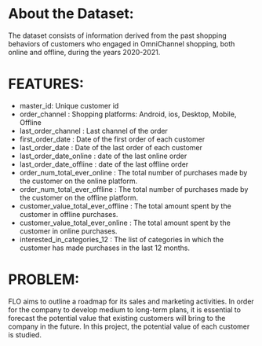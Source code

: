 # About the Dataset:

The dataset consists of information derived from the past shopping behaviors of customers who engaged in OmniChannel shopping, both online and offline, during the years 2020-2021.

# FEATURES:

- master_id: Unique customer id
- order_channel : Shopping platforms: Android, ios, Desktop, Mobile, Offline
- last_order_channel : Last channel of the order
- first_order_date : Date of the first order of each customer
- last_order_date : Date of the last order of each customer
- last_order_date_online : date of the last online order
- last_order_date_offline : date of the last offline order
- order_num_total_ever_online : The total number of purchases made by the customer on the online platform.
- order_num_total_ever_offline : The total number of purchases made by the customer on the offline platform.
- customer_value_total_ever_offline : The total amount spent by the customer in offline purchases.
- customer_value_total_ever_online : The total amount spent by the customer in online purchases.
- interested_in_categories_12 : The list of categories in which the customer has made purchases in the last 12 months.


# PROBLEM:
FLO aims to outline a roadmap for its sales and marketing activities. In order for the company to develop medium to long-term plans, it is essential to forecast the potential value that existing customers will bring to the company in the future. In this project, the potential value of each customer is studied.

